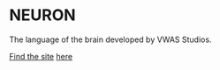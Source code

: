 # NEURON

The language of the brain developed by VWAS Studios.

[Find the site](http://VWAS.pfweb.eu/neuron) [here](http://neuron.cf)
